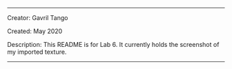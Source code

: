 -------
Creator: Gavril Tango

Created: May 2020

Description: This README is for Lab 6. It currently holds the screenshot of my imported texture.

-------


